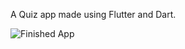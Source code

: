 A Quiz app made using Flutter and Dart.

![Finished App](https://github.com/londonappbrewery/Images/blob/master/quizzler-demo.gif)

